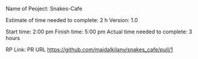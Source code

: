 Name of Peoject: Snakes-Cafe

Estimate of time needed to complete: 2 h
Version: 1.0

Start time: 2:00 pm
Finish time: 5:00 pm
Actual time needed to complete: 3 hours

RP Link:
PR URL  https://github.com/majdalkilany/snakes_cafe/pull/1

